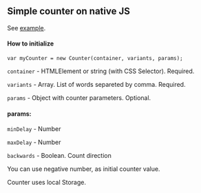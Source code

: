 ## Simple counter on native JS

See [example](http://denistrator.esy.es/counter/index.html).

#### How to initialize 
```var myCounter = new Counter(container, variants, params);```

`container` - HTMLElement or string (with CSS Selector). Required.

`variants` - Array. List of words separeted by comma. Required.

`params` - Object with counter parameters. Optional.

#### params:
`minDelay` - Number

`maxDelay` - Number

`backwards` - Boolean. Count direction

You can use negative number, as initial counter value.

Counter uses local Storage.
